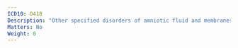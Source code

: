```yaml
---
ICD10: O418
Description: "Other specified disorders of amniotic fluid and membranes"
Matters: No
Weight: 0
---
```

